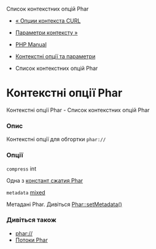 Список контекстних опцій Phar

-   [« Опции контекста CURL](context.curl.html)
    
-   [Параметри контексту »](context.params.html)
    
-   [PHP Manual](index.html)
    
-   [Контекстні опції та параметри](context.html)
    
-   Список контекстних опцій Phar
    

# Контекстні опції Phar

Контекстні опції Phar - Список контекстних опцій Phar

### Опис

Контекстні опції для обгортки `phar://`

### Опції

`compress` int

Одна з [констант сжатия Phar](phar.constants.html#phar.constants.compression)

`metadata` [mixed](language.types.declarations.html#language.types.declarations.mixed)

Метадані Phar. Дивіться [Phar::setMetadata()](phar.setmetadata.html)

### Дивіться також

-   [phar://](wrappers.phar.html)
-   [Потоки Phar](phar.using.stream.html)